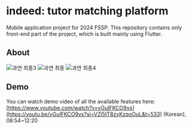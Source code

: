 # indeed: tutor matching platform

Mobile application project for 2024 FSSP. This repository contains only front-end part of the project, which is built mainly using Flutter.

## About

![과연 최종3](https://github.com/user-attachments/assets/a5e94cbe-26a1-4685-b0a0-cd0357795b11)
![과연 최종](https://github.com/grden/flutter-indeed/assets/2589809/18fdb6cb-d7e4-48b5-9313-50f50a4ae26c)
![과연 최종4](https://github.com/user-attachments/assets/74fbee22-cb04-481a-9c20-eb5149ad7e15)

## Demo

You can watch demo video of all the available features here:</br>
[https://www.youtube.com/watch?v=vGuIFKCO9vs](https://youtu.be/vGuIFKCO9vs?si=VZl5tT8zyKzqoOuL&t=533) (Korean), 08:54~12:20
